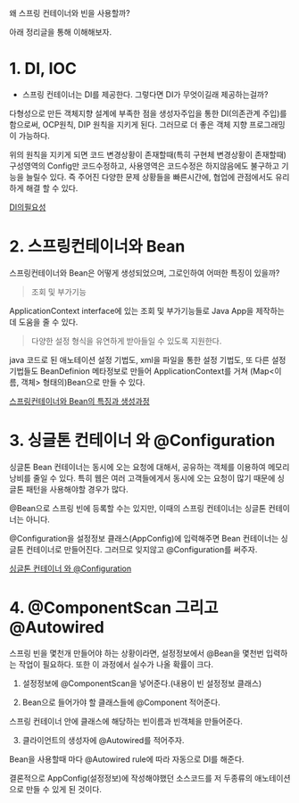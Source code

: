 왜 스프링 컨테이너와 빈을 사용할까?

아래 정리글을 통해 이해해보자.

# 1. DI, IOC

- 스프링 컨테이너는 DI를 제공한다. 그렇다면 DI가 무엇이길래 제공하는걸까?

다형성으로 만든 객체지향 설계에 부족한 점을 생성자주입을 통한 DI(의존관계 주입)를 함으로써, OCP원칙, DIP 원칙을 지키게 된다. 그러므로 더 좋은 객체 지향 프로그래밍이 가능하다.

위의 원칙을 지키게 되면 코드 변경상황이 존재할때(특히 구현체 변경상황이 존재할때) 구성영역의 Config만 코드수정하고, 사용영역은 코드수정은 하지않음에도 불구하고 기능을 늘릴수 있다.
즉 주어진 다양한 문제 상황들을 빠른시간에, 협업에 관점에서도 유리하게 해결 할 수 있다.

[DI의필요성](https://github.com/steadykyu/springStudy/blob/master/2.springCorePrinciple/00.NotespringCorePrinciple/%EC%8A%A4%ED%94%84%EB%A7%81%ED%95%B5%EC%8B%AC%EC%9B%90%EB%A6%AC3_%EA%B0%9D%EC%B2%B4%EC%A7%80%ED%96%A5%EC%9B%90%EB%A6%AC%EC%A0%81%EC%9A%A9.md)

# 2. 스프링컨테이너와 Bean

스프링컨테이너와 Bean은 어떻게 생성되었으며, 그로인하여 어떠한 특징이 있을까?

> 조회 및 부가기능

ApplicationContext interface에 있는 조회 및 부가기능들로 Java App을 제작하는데 도움을 줄 수 있다.

> 다양한 설정 형식을 유연하게 받아들일 수 있도록 지원한다.

java 코드로 된 애노테이션 설정 기법도, xml을 파일을 통한 설정 기법도, 또 다른 설정 기법들도 BeanDefinion 메타정보로 만들어 ApplicationContext를 거쳐 (Map<이름, 객체> 형태의)Bean으로 만들 수 있다.

[스프링컨테이너와 Bean의 특징과 생성과정](https://github.com/steadykyu/springStudy/blob/master/2.springCorePrinciple/00.NotespringCorePrinciple/%EC%8A%A4%ED%94%84%EB%A7%81%ED%95%B5%EC%8B%AC%EC%9B%90%EB%A6%AC4_%EC%8A%A4%ED%94%84%EB%A7%81%EC%BB%A8%ED%85%8C%EC%9D%B4%EB%84%88%EC%99%80%20%EB%B9%88.md)

# 3. 싱글톤 컨테이너 와 @Configuration

싱글톤 Bean 컨테이너는 동시에 오는 요청에 대해서, 공유하는 객체를 이용하여 메모리 낭비를 줄일 수 있다. 특히 웹은 여러 고객들에게서 동시에 오는 요청이 많기 때문에 싱글톤 패턴을 사용해야할 경우가 많다.

@Bean으로 스프링 빈에 등록할 수는 있지만, 이때의 스프링 컨테이너는 싱글톤 컨테이너는 아니다.

@Configuration을 설정정보 클래스(AppConfig)에 입력해주면 Bean 컨테이너는 싱글톤 컨테이너로 만들어진다. 그러므로 잊지않고 @Configuration를 써주자.

[싱글톤 컨테이너 와 @Configuration](https://github.com/steadykyu/springStudy/blob/master/2.springCorePrinciple/00.NotespringCorePrinciple/%EC%8A%A4%ED%94%84%EB%A7%81%ED%95%B5%EC%8B%AC%EC%9B%90%EB%A6%AC5_%EC%8B%B1%EA%B8%80%ED%86%A4%EC%BB%A8%ED%85%8C%EC%9D%B4%EB%84%88.md)

# 4. @ComponentScan 그리고 @Autowired

스프링 빈을 몇천개 만들어야 하는 상황이라면, 설정정보에서 @Bean을 몇천번 입력하는 작업이 필요하다. 또한 이 과정에서 실수가 나올 확률이 크다.

1. 설정정보에 @ComponentScan을 넣어준다.(내용이 빈 설정정보 클래스)

2. Bean으로 들어가야 할 클래스들에 @Component 적어준다.

스프링 컨테이너 안에 클래스에 해당하는 빈이름과 빈객체을 만들어준다.

3. 클라이언트의 생성자에 @Autowired를 적어주자.

Bean을 사용할때 마다 @Autowired rule에 따라 자동으로 DI를 해준다.

결론적으로 AppConfig(설정정보)에 작성해야했던 소스코드를 저 두종류의 애노테이션으로 만들 수 있게 된 것이다.

